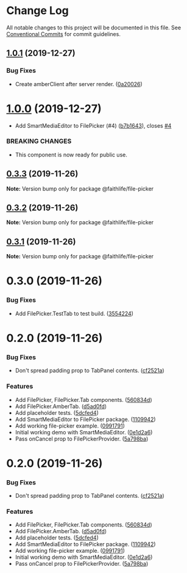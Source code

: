 # Change Log

All notable changes to this project will be documented in this file.
See [Conventional Commits](https://conventionalcommits.org) for commit guidelines.

## [1.0.1](https://git.faithlife.dev/Logos/FaithlifeEquipment/compare/@faithlife/file-picker@1.0.0...@faithlife/file-picker@1.0.1) (2019-12-27)


### Bug Fixes

* Create amberClient after server render. ([0a20026](https://git.faithlife.dev/Logos/FaithlifeEquipment/commits/0a200263cb9f78d0bb168da0cf88d9753a023e26))





# [1.0.0](https://git.faithlife.dev/Logos/FaithlifeEquipment/compare/@faithlife/file-picker@0.3.3...@faithlife/file-picker@1.0.0) (2019-12-27)


* Add SmartMediaEditor to FilePicker (#4) ([b7b1643](https://git.faithlife.dev/Logos/FaithlifeEquipment/commits/b7b1643022f01f18c9a8a139ef3d413a0743ca24)), closes [#4](https://git.faithlife.dev/Logos/FaithlifeEquipment/issues/4)


### BREAKING CHANGES

* This component is now ready for public use.





## [0.3.3](https://git.faithlife.dev/Logos/FaithlifeEquipment/compare/@faithlife/file-picker@0.3.2...@faithlife/file-picker@0.3.3) (2019-11-26)

**Note:** Version bump only for package @faithlife/file-picker





## [0.3.2](https://git.faithlife.dev/Logos/FaithlifeEquipment/compare/@faithlife/file-picker@0.3.1...@faithlife/file-picker@0.3.2) (2019-11-26)

**Note:** Version bump only for package @faithlife/file-picker





## [0.3.1](https://git.faithlife.dev/Logos/FaithlifeEquipment/compare/@faithlife/file-picker@0.3.0...@faithlife/file-picker@0.3.1) (2019-11-26)

**Note:** Version bump only for package @faithlife/file-picker





# 0.3.0 (2019-11-26)


### Bug Fixes

* Add FilePicker.TestTab to test build. ([3554224](https://git.faithlife.dev/Logos/FaithlifeEquipment/commits/355422459f4011e983d75eb7621f21ec8fa6a306))



# 0.2.0 (2019-11-26)


### Bug Fixes

* Don't spread padding prop to TabPanel contents. ([cf2521a](https://git.faithlife.dev/Logos/FaithlifeEquipment/commits/cf2521a57be244fd17592683900c0624961825c8))


### Features

* Add FilePicker, FilePicker.Tab components. ([560834d](https://git.faithlife.dev/Logos/FaithlifeEquipment/commits/560834dfcdf3cc13b5a651e082b312b198c3d31b))
* Add FilePicker.AmberTab. ([d5ad0fd](https://git.faithlife.dev/Logos/FaithlifeEquipment/commits/d5ad0fdb39d74dea17a0873d9d4f2b94c639bb45))
* Add placeholder tests. ([5dcfed4](https://git.faithlife.dev/Logos/FaithlifeEquipment/commits/5dcfed4828701339822fe749e8ab4919d348736b))
* Add SmartMediaEditor to FilePicker package. ([1109942](https://git.faithlife.dev/Logos/FaithlifeEquipment/commits/1109942c605b344d5b7eb6cdfc84425580c52eff))
* Add working file-picker example. ([0991791](https://git.faithlife.dev/Logos/FaithlifeEquipment/commits/09917910979c034ffee4b5f686dfb04216781f6d))
* Initial working demo with SmartMediaEditor. ([0e1d2a6](https://git.faithlife.dev/Logos/FaithlifeEquipment/commits/0e1d2a6cc04a0980b64f59e892c5db8375910b65))
* Pass onCancel prop to FilePickerProvider. ([5a798ba](https://git.faithlife.dev/Logos/FaithlifeEquipment/commits/5a798ba50710f525a258eba21c8a71ad44879a40))





# 0.2.0 (2019-11-26)


### Bug Fixes

* Don't spread padding prop to TabPanel contents. ([cf2521a](https://git.faithlife.dev/Logos/FaithlifeEquipment/commits/cf2521a57be244fd17592683900c0624961825c8))


### Features

* Add FilePicker, FilePicker.Tab components. ([560834d](https://git.faithlife.dev/Logos/FaithlifeEquipment/commits/560834dfcdf3cc13b5a651e082b312b198c3d31b))
* Add FilePicker.AmberTab. ([d5ad0fd](https://git.faithlife.dev/Logos/FaithlifeEquipment/commits/d5ad0fdb39d74dea17a0873d9d4f2b94c639bb45))
* Add placeholder tests. ([5dcfed4](https://git.faithlife.dev/Logos/FaithlifeEquipment/commits/5dcfed4828701339822fe749e8ab4919d348736b))
* Add SmartMediaEditor to FilePicker package. ([1109942](https://git.faithlife.dev/Logos/FaithlifeEquipment/commits/1109942c605b344d5b7eb6cdfc84425580c52eff))
* Add working file-picker example. ([0991791](https://git.faithlife.dev/Logos/FaithlifeEquipment/commits/09917910979c034ffee4b5f686dfb04216781f6d))
* Initial working demo with SmartMediaEditor. ([0e1d2a6](https://git.faithlife.dev/Logos/FaithlifeEquipment/commits/0e1d2a6cc04a0980b64f59e892c5db8375910b65))
* Pass onCancel prop to FilePickerProvider. ([5a798ba](https://git.faithlife.dev/Logos/FaithlifeEquipment/commits/5a798ba50710f525a258eba21c8a71ad44879a40))
